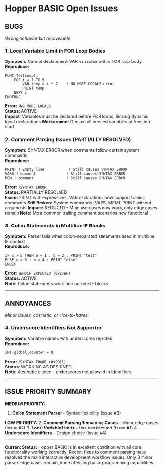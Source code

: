# Hopper BASIC Open Issues

## BUGS
*Wrong behavior but recoverable*

### 1. Local Variable Limit in FOR Loop Bodies
**Symptom:** Cannot declare new VAR variables within FOR loop body  
**Reproduce:**
```basic
FUNC TestLoop()
    FOR i = 1 TO 5
        VAR temp = i * 2    ! NO MORE LOCALS error
        PRINT temp
    NEXT i
ENDFUNC
```
**Error:** `?NO MORE LOCALS`  
**Status:** ACTIVE  
**Impact:** Variables must be declared before FOR loops, limiting dynamic local declarations
**Workaround:** Declare all needed variables at function start

### 2. Comment Parsing Issues (PARTIALLY RESOLVED)
**Symptom:** SYNTAX ERROR when comments follow certain system commands  
**Reproduce:**
```basic
PRINT ! Empty line           ! Still causes SYNTAX ERROR
VARS ! comment              ! Still causes SYNTAX ERROR  
MEM ! comment               ! Still causes SYNTAX ERROR
```
**Error:** `?SYNTAX ERROR`  
**Status:** PARTIALLY RESOLVED  
**Fixed:** PRINT with expressions, VAR declarations now support trailing comments
**Still Broken:** System commands (VARS, MEM), PRINT without arguments
**Impact:** REDUCED - Main use cases now work, only edge cases remain
**Note:** Most common trailing comment scenarios now functional

### 3. Colon Statements in Multiline IF Blocks
**Symptom:** Parser fails when colon-separated statements used in multiline IF context  
**Reproduce:**
```basic
IF x > 5 THEN a = 1 : b = 2 : PRINT "test"
ELSE a = 3 : b = 4 : PRINT "else"
ENDIF
```
**Error:** `?ENDIF EXPECTED (0xB36F)`  
**Status:** ACTIVE  
**Note:** Colon statements work fine outside IF blocks

---

## ANNOYANCES
*Minor issues, cosmetic, or nice-to-haves*

### 4. Underscore Identifiers Not Supported
**Symptom:** Variable names with underscores rejected  
**Reproduce:**
```basic
INT global_counter = 0
```
**Error:** `?SYNTAX ERROR (0x9981)`  
**Status:** WORKING AS DESIGNED  
**Note:** Aesthetic choice - underscores not allowed in identifiers

---

## ISSUE PRIORITY SUMMARY

**MEDIUM PRIORITY:**
1. **Colon Statement Parser** - Syntax flexibility (Issue #3)

**LOW PRIORITY:**
2. **Comment Parsing Remaining Cases** - Minor edge cases (Issue #2)
3. **Local Variable Limits** - Has workaround (Issue #1)
4. **Underscore Identifiers** - Design choice (Issue #4)

---

**Current Status:** Hopper BASIC is in excellent condition with all core functionality working correctly. Recent fixes to comment parsing have resolved the main interactive development workflow issues. Only 3 minor parser edge cases remain, none affecting basic programming capabilities.